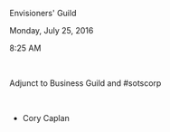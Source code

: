 Envisioners' Guild

Monday, July 25, 2016

8:25 AM

 

Adjunct to Business Guild and \#sotscorp

 

-   Cory Caplan


